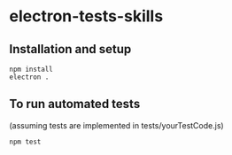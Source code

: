 # electron-tests-skills

## Installation and setup

```
npm install
electron .
```


## To run automated tests
(assuming tests are implemented in tests/yourTestCode.js)

```
npm test
```

